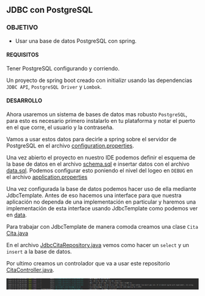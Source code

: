 ## JDBC con PostgreSQL

### OBJETIVO

- Usar una base de datos PostgreSQL con spring.

#### REQUISITOS

Tener PostgreSQL configurando y corriendo.

Un proyecto de spring boot creado con initializr usando las dependencias `JDBC API`, `PostgreSQL Driver` y `Lombok`.


#### DESARROLLO

Ahora usaremos un sistema de bases de datos mas robusto `PostgreSQL`, para esto es necesario primero instalarlo en tu plataforma y notar el puerto en el que corre, el usuario y la contraseña.

Vamos a usar estos datos para decirle a spring sobre el servidor de PostgreSQL en el archivo [configuration.properties](demo/src/main/resources/application.properties).

Una vez abierto el proyecto en nuestro IDE podemos definir el esquema de la base de datos en el archivo [schema.sql](demo/src/main/resources/schema.sql) e insertar datos con el archivo [data.sql](demo/src/main/resources/data.sql). Podemos configurar esto poniendo el nivel del logeo en `DEBUG` en el archivo [application.properties](demo/src/main/resources/application.properties)

Una vez configurada la base de datos podemos hacer uso de ella mediante JdbcTemplate. Antes de eso hacemos una interface para que nuestra aplicación no dependa de una implementación en particular y haremos una implementación de esta interface usando JdbcTemplate como podemos ver en [data](demo/src/main/java/com/example/demo/data).

Para trabajar con JdbcTemplate de manera comoda creamos una clase `Cita` [Cita.java](demo/src/main/java/com/example/demo/Cita.java)

En el archivo [JdbcCitaRepository.java](demo/src/main/java/com/example/demo/data/JdbcCitaRepository.java) vemos como hacer un `select` y un `insert` a la base de datos.

Por ultimo creamos un controlador que va a usar este repositorio [CitaController.java](demo/src/main/java/com/example/demo/controllers/CitaController.java).

![citas](citas.png)

